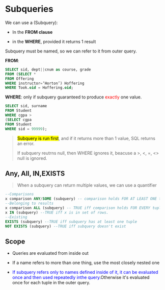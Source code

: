 # Subqueries

We can use a (Subquery):

* In the **FROM clause**

* in the **WHERE**, provided it returns 1 result

Subquery must be named, so we can refer to it from outer query.



**FROM**:

```sql
SELECT sid, dept||cnum as course, grade
FROM (SELECT *
FROM Offering
WHERE instructor=‘Horton’) Hoffering
WHERE Took.oid = Hoffering.oid;
```

**WHERE**: only if subquery guaranteed to produce <font color="red">exactly</font> one value. 

```sql
SELECT sid, surname
FROM Student
WHERE cgpa >
(SELECT cgpa
FROM Student
WHERE sid = 99999);
```

> <mark>Subquery is run first</mark>, and if it returns more than 1 value, SQL returns an error.
> 
> If subquery reutrns null, then  WHERE ignores it, beacuse a >, <, =, <> null is ignored.



## Any, All, IN,EXISTS

> When a subquery can return multiple values, we can use a quantifier

```sql
--Comparisons
x comparison ANY/SOME (subquery) -- comparison holds FOR AT LEAST ONE tuple in subquery result
--Belonging to results
x comparison ALL (subquery) -- TRUE iff comparison holds FOR EVERY tuple
x IN (subquery) --TRUE iff x is in set of rows.
--Existing
EXISTS (subquery) --TRUE iff subquery has at least one tuple
NOT EXISTS (subquery) --TRUE iff subquery doesn't exist
```

## Scope

* Queries are evaluated from inside out

* If a name refers to more than one thing, use the most closely nested one

* <font color="blue">If subquery refers only to names defined inside of it, it can be evaluated once and then used repeatedly inthe query.</font>Otherwise it's evaluated once for each tuple in the outer query.


